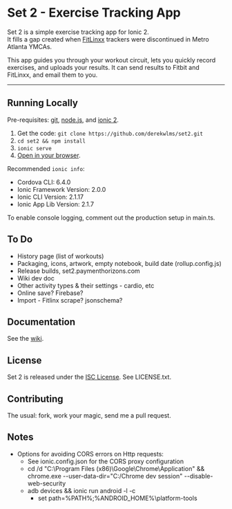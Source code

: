 # Set 2 - Exercise Tracking App

Set 2 is a simple exercise tracking app for Ionic 2.  
It fills a gap created when [FitLinxx](https://fitlinxx.com) trackers were discontinued in Metro Atlanta YMCAs.

This app guides you through your workout circuit, lets you quickly record exercises, and uploads your results. It can send results to Fitbit and FitLinxx, and email them to you.

---

## Running Locally

Pre-requisites: [git](https://git-scm.com/),  [node.js](https://nodejs.org), and [ionic 2](https://ionicframework.com/).

1. Get the code: `git clone https://github.com/derekwlms/set2.git`
2. `cd set2 && npm install`
3. `ionic serve`
4. [Open in your browser](http://localhost:8100).

Recommended `ionic info`:

- Cordova CLI: 6.4.0
- Ionic Framework Version: 2.0.0
- Ionic CLI Version: 2.1.17
- Ionic App Lib Version: 2.1.7

To enable console logging, comment out the production setup in main.ts.  

## To Do

- History page (list of workouts)
- Packaging, icons, artwork, empty notebook, build date (rollup.config.js)
- Release builds, set2.paymenthorizons.com
- Wiki dev doc
- Other activity types & their settings - cardio, etc
- Online save?  Firebase?
- Import - Fitlinx scrape?  jsonschema?

## Documentation

See the [wiki](https://github.com/derekwlms/set2/wiki).

## License
Set 2 is released under the [ISC License](https://opensource.org/licenses/ISC).  See LICENSE.txt.

## Contributing

The usual: fork, work your magic, send me a pull request.

## Notes

- Options for avoiding CORS errors on Http requests:
    - See ionic.config.json for the CORS proxy configuration 
    - cd /d "C:\Program Files (x86)\Google\Chrome\Application" && chrome.exe --user-data-dir="C:/Chrome dev session" --disable-web-security
    - adb devices && ionic run android -l -c
        - set path=%PATH%;%ANDROID_HOME%\platform-tools
 
